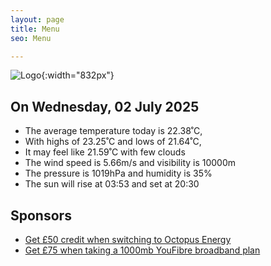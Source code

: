 ```yaml
---
layout: page
title: Menu
seo: Menu

---
```


![Logo](/images/logo.jpg){:width="832px"}

<!-- weather_marker starts -->
## On Wednesday, 02 July 2025

- The average temperature today is 22.38˚C,
- With highs of 23.25˚C and lows of 21.64˚C,
- It may feel like 21.59˚C with few clouds
- The wind speed is 5.66m/s and visibility is 10000m
- The pressure is 1019hPa and humidity is 35%
- The sun will rise at 03:53 and set at 20:30

<!-- weather_marker ends -->

## Sponsors

- [Get £50 credit when switching to Octopus Energy](https://bit.ly/3oD1nnS)
- [Get £75 when taking a 1000mb YouFibre broadband plan](https://aklam.io/91zWhU?)
